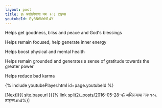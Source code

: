 ```yaml
---
layout: post
title: ॐ असंख्येयाया नमः १०८ टाइम्स
youtubeId: Ey8N6NWHl4Y
---
```

 
 
Helps get goodness, bliss and peace and God's blessings
 
Helps remain focused, help generate inner energy 
 
Helps boost physical and mental health 
 
Helps remain grounded and generates a sense of gratitude towards the greater power 
 
Helps reduce bad karma
 
 
 
 


{% include youtubePlayer.html id=page.youtubeId %}
 
[Next]({{ site.baseurl }}{% link  split2/_posts/2016-05-28-ॐ अभिप्रायाया नमः १०८ टाइम्स.md%})
 
